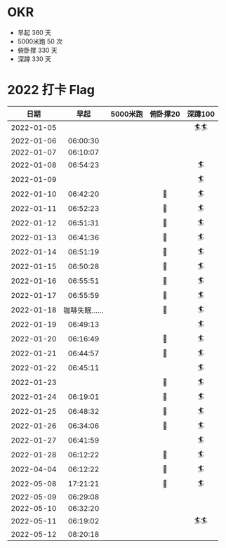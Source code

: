 <!--
**jieladeMe/jielademe** is a ✨ _special_ ✨ repository because its `README.md` (this file) appears on your GitHub profile.

Here are some ideas to get you started:

- 🔭 I’m currently working on ...
- 🌱 I’m currently learning ...
- 👯 I’m looking to collaborate on ...
- 🤔 I’m looking for help with ...
- 💬 Ask me about ...
- 📫 How to reach me: ...
- 😄 Pronouns: ...
- ⚡ Fun fact: ...
-->

# OKR
- 早起 360 天
- 5000米跑 50 次
- 俯卧撑 330 天
- 深蹲 330 天

# 2022 打卡 Flag
|日期|早起|5000米跑|俯卧撑20|深蹲100|
|:----:|:----:|:----:|:----:|:----:|
|2022-01-05||||:surfer::surfer:|
|2022-01-06|06:00:30||||
|2022-01-07|06:10:07||||
|2022-01-08|06:54:23|||:surfer:|
|2022-01-09||||:surfer:|
|2022-01-10|06:42:20||:dog:|:surfer:|
|2022-01-11|06:52:23||:dog:|:surfer:|
|2022-01-12|06:51:31||:dog:|:surfer:|
|2022-01-13|06:41:36||:dog:|:surfer:|
|2022-01-14|06:51:19||:dog:|:surfer:|
|2022-01-15|06:50:28||:dog:|:surfer:|
|2022-01-16|06:55:51||:dog:|:surfer:|
|2022-01-17|06:55:59||:dog:|:surfer:|
|2022-01-18|咖啡失眠……||:dog:|:surfer:|
|2022-01-19|06:49:13|||:surfer:|
|2022-01-20|06:16:49||:dog:|:surfer:|
|2022-01-21|06:44:57||:dog:|:surfer:|
|2022-01-22|06:45:11|||:surfer:|
|2022-01-23|||:dog:|:surfer:|
|2022-01-24|06:19:01||:dog:|:surfer:|
|2022-01-25|06:48:32||:dog:|:surfer:|
|2022-01-26|06:34:06||:dog:|:surfer:|
|2022-01-27|06:41:59|||:surfer:|
|2022-01-28|06:12:22||:dog:|:surfer:|
|2022-04-04|06:12:22||:dog:|:surfer:|
|2022-05-08|17:21:21||:dog:|:surfer:|
|2022-05-09|06:29:08||||
|2022-05-10|06:32:20||||
|2022-05-11|06:19:02|||:surfer::surfer:|
|2022-05-12|08:20:18||||
